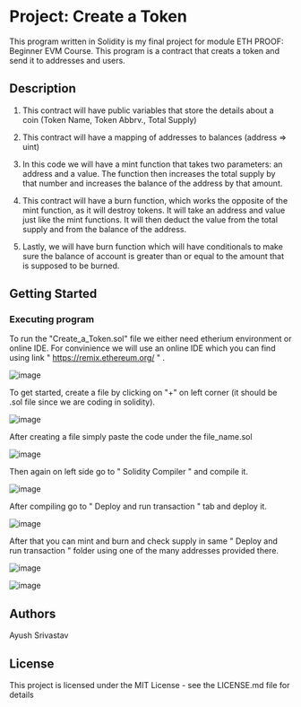 # Project: Create a Token
This program written in Solidity is my final project for module ETH PROOF: Beginner EVM Course.
This program is a contract that creats a token and send it to addresses and users.

## Description
1. This contract will have public variables that store the details about a coin (Token Name, Token Abbrv., Total Supply)

2. This contract will have a mapping of addresses to balances (address => uint)
   
3. In this code we will have a mint function that takes two parameters: an address and a value. The function then increases the
total supply by that number and increases the balance of the address by that amount.

4. This contract will have a burn function, which works the opposite of the mint function, as it will destroy tokens. It will take an address
and value just like the mint functions. It will then deduct the value from the total supply and from the balance of the address.

5. Lastly, we will have burn function which will have conditionals to make sure the balance of account is greater than or equal to
the amount that is supposed to be burned.

## Getting Started

### Executing program

To run the "Create_a_Token.sol" file we either need etherium environment or online IDE.
For convinience we will use an online IDE which you can find using link " https://remix.ethereum.org/ " .

![image](https://github.com/kraken426/Metacrafter_projects/assets/67184260/5f261ccc-d4b3-4fb5-a034-a0c768c3accd)

To get started, create a file by clicking on "+" on left corner (it should be .sol file since we are coding in solidity).

![image](https://github.com/kraken426/Metacrafter_projects/assets/67184260/3a4a57f0-455e-4473-a307-dd6a6edea161)

After creating a file simply paste the code under the file_name.sol

![image](https://github.com/kraken426/Metacrafter_projects/assets/67184260/854e838a-b533-444e-a5b9-503f20c7ae78)

Then again on left side go to " Solidity Compiler " and compile it.

![image](https://github.com/kraken426/Metacrafter_projects/assets/67184260/f0edae37-4253-4d42-ba81-d9f12d83cf4f)

After compiling go to " Deploy and run transaction " tab and deploy it.

![image](https://github.com/kraken426/Metacrafter_projects/assets/67184260/c59ddb8c-cab9-42de-a3ce-5275f725e83f)

After that you can mint and burn and check supply in same " Deploy and run transaction " folder using one of the many addresses provided there.

![image](https://github.com/kraken426/Metacrafter_projects/assets/67184260/e8d5e8ce-c1fb-4ffa-8f74-437dca7e5bbb)

![image](https://github.com/kraken426/Metacrafter_projects/assets/67184260/3e980b6f-fc19-4736-adbc-02af0c268942)


## Authors

Ayush Srivastav  

## License

This project is licensed under the MIT License - see the LICENSE.md file for details
